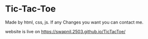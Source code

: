 # Tic-Tac-Toe
Made by html, css, js.
If any Changes you want you can contact me.

website is live on https://swapnil.2503.github.io/TicTacToe/
